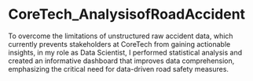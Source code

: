 # CoreTech_AnalysisofRoadAccident
To overcome the limitations of unstructured raw accident data, which currently prevents stakeholders at CoreTech from gaining actionable insights, in my role as Data Scientist, I performed statistical analysis and created an informative dashboard that improves data comprehension, emphasizing the critical need for data-driven road safety measures.

